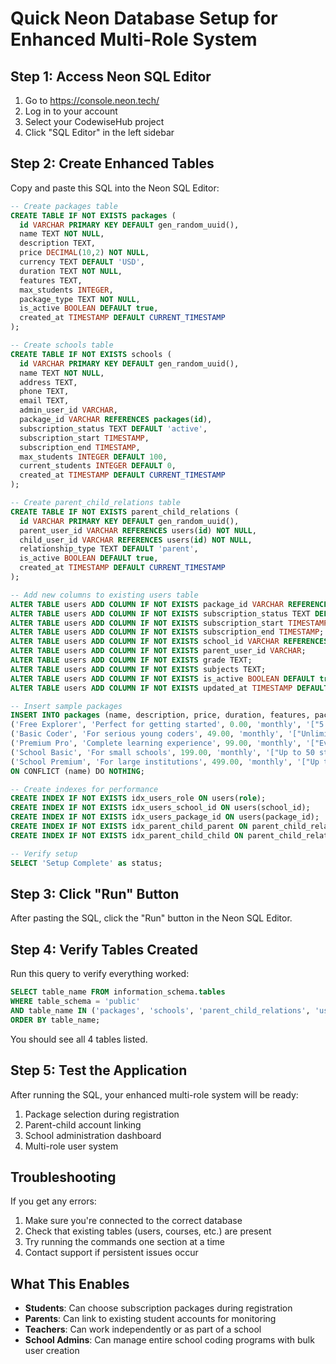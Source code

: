 # Quick Neon Database Setup for Enhanced Multi-Role System

## Step 1: Access Neon SQL Editor
1. Go to https://console.neon.tech/
2. Log in to your account
3. Select your CodewiseHub project
4. Click "SQL Editor" in the left sidebar

## Step 2: Create Enhanced Tables
Copy and paste this SQL into the Neon SQL Editor:

```sql
-- Create packages table
CREATE TABLE IF NOT EXISTS packages (
  id VARCHAR PRIMARY KEY DEFAULT gen_random_uuid(),
  name TEXT NOT NULL,
  description TEXT,
  price DECIMAL(10,2) NOT NULL,
  currency TEXT DEFAULT 'USD',
  duration TEXT NOT NULL,
  features TEXT,
  max_students INTEGER,
  package_type TEXT NOT NULL,
  is_active BOOLEAN DEFAULT true,
  created_at TIMESTAMP DEFAULT CURRENT_TIMESTAMP
);

-- Create schools table  
CREATE TABLE IF NOT EXISTS schools (
  id VARCHAR PRIMARY KEY DEFAULT gen_random_uuid(),
  name TEXT NOT NULL,
  address TEXT,
  phone TEXT,
  email TEXT,
  admin_user_id VARCHAR,
  package_id VARCHAR REFERENCES packages(id),
  subscription_status TEXT DEFAULT 'active',
  subscription_start TIMESTAMP,
  subscription_end TIMESTAMP,
  max_students INTEGER DEFAULT 100,
  current_students INTEGER DEFAULT 0,
  created_at TIMESTAMP DEFAULT CURRENT_TIMESTAMP
);

-- Create parent_child_relations table
CREATE TABLE IF NOT EXISTS parent_child_relations (
  id VARCHAR PRIMARY KEY DEFAULT gen_random_uuid(),
  parent_user_id VARCHAR REFERENCES users(id) NOT NULL,
  child_user_id VARCHAR REFERENCES users(id) NOT NULL,
  relationship_type TEXT DEFAULT 'parent',
  is_active BOOLEAN DEFAULT true,
  created_at TIMESTAMP DEFAULT CURRENT_TIMESTAMP
);

-- Add new columns to existing users table
ALTER TABLE users ADD COLUMN IF NOT EXISTS package_id VARCHAR REFERENCES packages(id);
ALTER TABLE users ADD COLUMN IF NOT EXISTS subscription_status TEXT DEFAULT 'pending';
ALTER TABLE users ADD COLUMN IF NOT EXISTS subscription_start TIMESTAMP;
ALTER TABLE users ADD COLUMN IF NOT EXISTS subscription_end TIMESTAMP;
ALTER TABLE users ADD COLUMN IF NOT EXISTS school_id VARCHAR REFERENCES schools(id);
ALTER TABLE users ADD COLUMN IF NOT EXISTS parent_user_id VARCHAR;
ALTER TABLE users ADD COLUMN IF NOT EXISTS grade TEXT;
ALTER TABLE users ADD COLUMN IF NOT EXISTS subjects TEXT;
ALTER TABLE users ADD COLUMN IF NOT EXISTS is_active BOOLEAN DEFAULT true;
ALTER TABLE users ADD COLUMN IF NOT EXISTS updated_at TIMESTAMP DEFAULT CURRENT_TIMESTAMP;

-- Insert sample packages
INSERT INTO packages (name, description, price, duration, features, package_type) VALUES
('Free Explorer', 'Perfect for getting started', 0.00, 'monthly', '["5 Coding Lessons", "Basic Projects", "Community Support", "Progress Tracking"]', 'individual'),
('Basic Coder', 'For serious young coders', 49.00, 'monthly', '["Unlimited Lessons", "Advanced Projects", "AI Tutor Access", "Certificates", "Parent Reports"]', 'individual'),
('Premium Pro', 'Complete learning experience', 99.00, 'monthly', '["Everything in Basic", "1-on-1 Mentoring", "Advanced Robotics", "Portfolio Building", "Priority Support"]', 'individual'),
('School Basic', 'For small schools', 199.00, 'monthly', '["Up to 50 students", "Teacher Dashboard", "Progress Analytics", "Curriculum Planning"]', 'school'),
('School Premium', 'For large institutions', 499.00, 'monthly', '["Up to 500 students", "Advanced Analytics", "Custom Courses", "Priority Support", "API Access"]', 'school')
ON CONFLICT (name) DO NOTHING;

-- Create indexes for performance
CREATE INDEX IF NOT EXISTS idx_users_role ON users(role);
CREATE INDEX IF NOT EXISTS idx_users_school_id ON users(school_id);
CREATE INDEX IF NOT EXISTS idx_users_package_id ON users(package_id);
CREATE INDEX IF NOT EXISTS idx_parent_child_parent ON parent_child_relations(parent_user_id);
CREATE INDEX IF NOT EXISTS idx_parent_child_child ON parent_child_relations(child_user_id);

-- Verify setup
SELECT 'Setup Complete' as status;
```

## Step 3: Click "Run" Button
After pasting the SQL, click the "Run" button in the Neon SQL Editor.

## Step 4: Verify Tables Created
Run this query to verify everything worked:

```sql
SELECT table_name FROM information_schema.tables 
WHERE table_schema = 'public' 
AND table_name IN ('packages', 'schools', 'parent_child_relations', 'users')
ORDER BY table_name;
```

You should see all 4 tables listed.

## Step 5: Test the Application
After running the SQL, your enhanced multi-role system will be ready:

1. Package selection during registration
2. Parent-child account linking
3. School administration dashboard
4. Multi-role user system

## Troubleshooting
If you get any errors:
1. Make sure you're connected to the correct database
2. Check that existing tables (users, courses, etc.) are present
3. Try running the commands one section at a time
4. Contact support if persistent issues occur

## What This Enables
- **Students**: Can choose subscription packages during registration
- **Parents**: Can link to existing student accounts for monitoring
- **Teachers**: Can work independently or as part of a school
- **School Admins**: Can manage entire school coding programs with bulk user creation